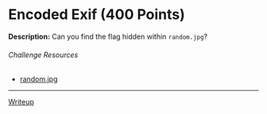 # Encoded Exif (400 Points)
**Description:** Can you find the flag hidden within `random.jpg`?


###### Challenge Resources
- [random.jpg](./src/random.jpg)

---

[Writeup](./solution/writeup.md)